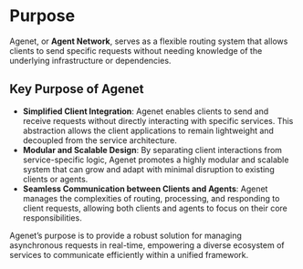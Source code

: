 
# Purpose

Agenet, or **Agent Network**, serves as a flexible routing system that allows clients to send specific requests without needing knowledge of the underlying infrastructure or dependencies.

## Key Purpose of Agenet
- **Simplified Client Integration**: Agenet enables clients to send and receive requests without directly interacting with specific services. This abstraction allows the client applications to remain lightweight and decoupled from the service architecture.
- **Modular and Scalable Design**: By separating client interactions from service-specific logic, Agenet promotes a highly modular and scalable system that can grow and adapt with minimal disruption to existing clients or agents.
- **Seamless Communication between Clients and Agents**: Agenet manages the complexities of routing, processing, and responding to client requests, allowing both clients and agents to focus on their core responsibilities.

Agenet’s purpose is to provide a robust solution for managing asynchronous requests in real-time, empowering a diverse ecosystem of services to communicate efficiently within a unified framework.
